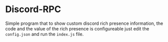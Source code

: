 # Discord-RPC

Simple program that to show custom discord rich presence information, the code and the value of the rich presence is configureable just edit the `config.json` and run the `index.js` file.
